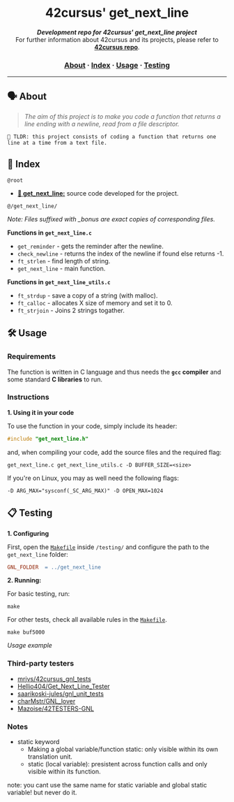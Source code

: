 <h1 align="center">
	42cursus' get_next_line
</h1>

<p align="center">
	<b><i>Development repo for 42cursus' get_next_line project</i></b><br>
	For further information about 42cursus and its projects, please refer to <a href="https://github.com/achrafelkhnissi/1337/42curses"><b>42cursus repo</b></a>.
</p>

<h3 align="center">
	<a href="#%EF%B8%8F-about">About</a>
	<span> · </span>
	<a href="#-index">Index</a>
	<span> · </span>
	<a href="#%EF%B8%8F-usage">Usage</a>
	<span> · </span>
	<a href="#-testing">Testing</a>
</h3>

---

## 🗣️ About

> _The aim of this project is to make you code a function that returns a line ending with a newline, read from a file descriptor._

	🚀 TLDR: this project consists of coding a function that returns one line at a time from a text file.

## 📑 Index

`@root`

* [**📁 get_next_line:**](get_next_line/) source code developed for the project.

`@/get_next_line/`

_Note: Files suffixed with *_bonus* are exact copies of corresponding files._

**Functions in `get_next_line.c`**

* `get_reminder`	- gets the reminder after the newline.
* `check_newline`	- returns the index of the newline if found else returns -1.
* `ft_strlen`		- find length of string.
* `get_next_line`	- main function.

**Functions in `get_next_line_utils.c`**

* `ft_strdup`		- save a copy of a string (with malloc).
* `ft_calloc`		- allocates X size of memory and set it to 0.
* `ft_strjoin`		- Joins 2 strings togather.

## 🛠️ Usage

### Requirements

The function is written in C language and thus needs the **`gcc` compiler** and some standard **C libraries** to run.

### Instructions

**1. Using it in your code**

To use the function in your code, simply include its header:

```C
#include "get_next_line.h"
```

and, when compiling your code, add the source files and the required flag:

```shell
get_next_line.c get_next_line_utils.c -D BUFFER_SIZE=<size>
```

If you're on Linux, you may as well need the following flags:

```shell
-D ARG_MAX="sysconf(_SC_ARG_MAX)" -D OPEN_MAX=1024
```

## 📋 Testing

**1. Configuring**

First, open the [`Makefile`](testing/Makefile) inside `/testing/` and configure the path to the `get_next_line` folder:

```Makefile
GNL_FOLDER	= ../get_next_line
```

**2. Running:**

For basic testing, run:

```shell
make
```

For other tests, check all available rules in the [`Makefile`](testing/Makefile).

```shell
make buf5000
```
_Usage example_

### Third-party testers

* [mrjvs/42cursus_gnl_tests](https://github.com/mrjvs/42cursus_gnl_tests)
* [Hellio404/Get_Next_Line_Tester](https://github.com/Hellio404/Get_Next_Line_Tester)
* [saarikoski-jules/gnl_unit_tests](https://github.com/saarikoski-jules/gnl_unit_tests)
* [charMstr/GNL_lover](https://github.com/charMstr/GNL_lover)
* [Mazoise/42TESTERS-GNL](https://github.com/Mazoise/42TESTERS-GNL)

### Notes
- static keyword
	- Making a global variable/function static: only visible within its own translation unit.
	- static (local variable): presistent across function calls and only visible within its function. 

note: you cant use the same name for static variable and global static variable! but never do it.
